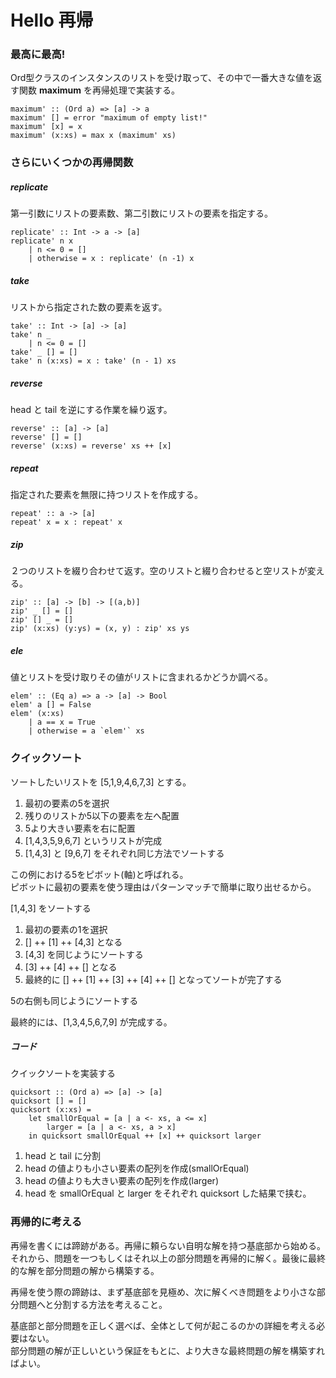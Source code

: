 # Hello 再帰

### 最高に最高!

Ord型クラスのインスタンスのリストを受け取って、その中で一番大きな値を返す関数 **maximum** を再帰処理で実装する。

```
maximum' :: (Ord a) => [a] -> a
maximum' [] = error "maximum of empty list!"
maximum' [x] = x
maximum' (x:xs) = max x (maximum' xs)
```

### さらにいくつかの再帰関数

##### replicate

第一引数にリストの要素数、第二引数にリストの要素を指定する。

```
replicate' :: Int -> a -> [a]
replicate' n x
    | n <= 0 = []
    | otherwise = x : replicate' (n -1) x
```

##### take

リストから指定された数の要素を返す。

```
take' :: Int -> [a] -> [a]
take' n _
    | n <= 0 = []
take' _ [] = []
take' n (x:xs) = x : take' (n - 1) xs
```

##### reverse

head と tail を逆にする作業を繰り返す。

```
reverse' :: [a] -> [a]
reverse' [] = []
reverse' (x:xs) = reverse' xs ++ [x]
```

##### repeat

指定された要素を無限に持つリストを作成する。

```
repeat' :: a -> [a]
repeat' x = x : repeat' x
```

##### zip

２つのリストを綴り合わせて返す。空のリストと綴り合わせると空リストが変える。

```
zip' :: [a] -> [b] -> [(a,b)]
zip' _ [] = []
zip' [] _ = []
zip' (x:xs) (y:ys) = (x, y) : zip' xs ys
```

##### ele

値とリストを受け取りその値がリストに含まれるかどうか調べる。

```
elem' :: (Eq a) => a -> [a] -> Bool
elem' a [] = False
elem' (x:xs)
    | a == x = True
    | otherwise = a `elem'` xs
```

### クイックソート

ソートしたいリストを [5,1,9,4,6,7,3] とする。  

1. 最初の要素の5を選択
2. 残りのリストか5以下の要素を左へ配置
3. 5より大きい要素を右に配置
4. [1,4,3,5,9,6,7] というリストが完成
5. [1,4,3] と [9,6,7] をそれぞれ同じ方法でソートする

この例における5をピボット(軸)と呼ばれる。  
ピボットに最初の要素を使う理由はパターンマッチで簡単に取り出せるから。

[1,4,3] をソートする

1. 最初の要素の1を選択
2. [] ++ [1] ++ [4,3] となる
3. [4,3] を同じようにソートする
4. [3] ++ [4] ++ [] となる
5. 最終的に [] ++ [1] ++ [3] ++ [4] ++ [] となってソートが完了する

5の右側も同じようにソートする

最終的には、[1,3,4,5,6,7,9] が完成する。

##### コード

クイックソートを実装する

```
quicksort :: (Ord a) => [a] -> [a]
quicksort [] = []
quicksort (x:xs) =
    let smallOrEqual = [a | a <- xs, a <= x]
        larger = [a | a <- xs, a > x]
    in quicksort smallOrEqual ++ [x] ++ quicksort larger
```

1. head と tail に分割
2. head の値よりも小さい要素の配列を作成(smallOrEqual)
3. head の値よりも大きい要素の配列を作成(larger)
4. head を smallOrEqual と larger をそれぞれ quicksort した結果で挟む。

### 再帰的に考える

再帰を書くには蹄跡がある。再帰に頼らない自明な解を持つ基底部から始める。  
それから、問題を一つもしくはそれ以上の部分問題を再帰的に解く。最後に最終的な解を部分問題の解から構築する。

再帰を使う際の蹄跡は、まず基底部を見極め、次に解くべき問題をより小さな部分問題へと分割する方法を考えること。

基底部と部分問題を正しく選べば、全体として何が起こるのかの詳細を考える必要はない。  
部分問題の解が正しいという保証をもとに、より大きな最終問題の解を構築すればよい。
